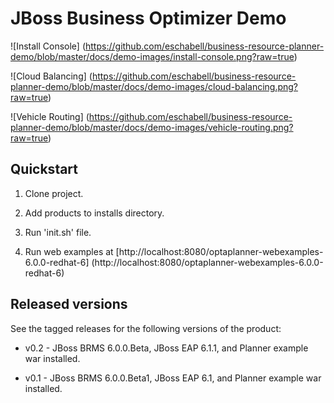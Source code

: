 JBoss Business Optimizer Demo 
=============================

![Install Console] (https://github.com/eschabell/business-resource-planner-demo/blob/master/docs/demo-images/install-console.png?raw=true)

![Cloud Balancing] (https://github.com/eschabell/business-resource-planner-demo/blob/master/docs/demo-images/cloud-balancing.png?raw=true)

![Vehicle Routing] (https://github.com/eschabell/business-resource-planner-demo/blob/master/docs/demo-images/vehicle-routing.png?raw=true)


Quickstart
----------

1. Clone project.

2. Add products to installs directory.

3. Run 'init.sh' file.

4. Run web examples at [http://localhost:8080/optaplanner-webexamples-6.0.0-redhat-6] (http://localhost:8080/optaplanner-webexamples-6.0.0-redhat-6) 


Released versions
-----------------

See the tagged releases for the following versions of the product:

- v0.2 - JBoss BRMS 6.0.0.Beta, JBoss EAP 6.1.1, and Planner example war installed.

- v0.1 - JBoss BRMS 6.0.0.Beta1, JBoss EAP 6.1, and Planner example war installed.
